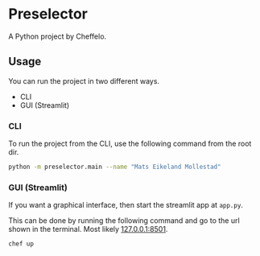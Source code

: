 # Preselector

A Python project by Cheffelo.

## Usage

You can run the project in two different ways.

- CLI
- GUI (Streamlit)

### CLI
To run the project from the CLI, use the following command from the root dir.

```bash
python -m preselector.main --name "Mats Eikeland Mollestad"
```

### GUI (Streamlit)
If you want a graphical interface, then start the streamlit app at `app.py`.

This can be done by running the following command and go to the url shown in the terminal. Most likely [127.0.0.1:8501](127.0.0.1:8501).

```bash
chef up
```
